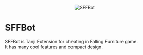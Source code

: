 <p align="center">
  <img src="http://i.imgur.com/sNPLeuZ.jpg" alt="SFFBot">
</p>

# SFFBot
SFFBot is Tanji Extension for cheating in Falling Furniture game.  
It has many cool features and compact design.
